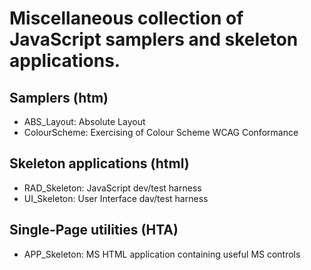 # Miscellaneous collection of JavaScript samplers and skeleton applications.


## Samplers (htm)
* ABS_Layout: Absolute Layout
* ColourScheme: Exercising of Colour Scheme WCAG Conformance

## Skeleton applications (html)
* RAD_Skeleton: JavaScript dev/test harness
* UI_Skeleton:  User Interface dav/test harness

## Single-Page utilities (HTA)
* APP_Skeleton: MS HTML application containing useful MS controls
